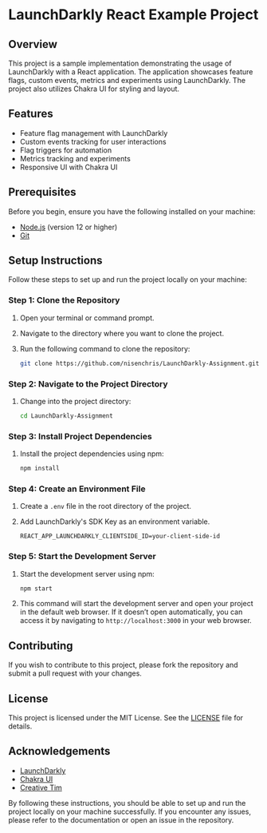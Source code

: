 # LaunchDarkly React Example Project

## Overview

This project is a sample implementation demonstrating the usage of LaunchDarkly with a React application. The application showcases feature flags, custom events, metrics and experiments using LaunchDarkly. The project also utilizes Chakra UI for styling and layout.

## Features

- Feature flag management with LaunchDarkly
- Custom events tracking for user interactions
- Flag triggers for automation
- Metrics tracking and experiments
- Responsive UI with Chakra UI

## Prerequisites

Before you begin, ensure you have the following installed on your machine:

- [Node.js](https://nodejs.org/) (version 12 or higher)
- [Git](https://git-scm.com/)

## Setup Instructions

Follow these steps to set up and run the project locally on your machine:

### Step 1: Clone the Repository

1. Open your terminal or command prompt.
2. Navigate to the directory where you want to clone the project.
3. Run the following command to clone the repository:

   ```bash
   git clone https://github.com/nisenchris/LaunchDarkly-Assignment.git
   ```

### Step 2: Navigate to the Project Directory

1. Change into the project directory:

   ```bash
   cd LaunchDarkly-Assignment
   ```

### Step 3: Install Project Dependencies

1. Install the project dependencies using npm:

   ```bash
   npm install
   ```

### Step 4: Create an Environment File

1. Create a `.env` file in the root directory of the project.
2. Add LaunchDarkly's SDK Key as an environment variable. 

   ```env
   REACT_APP_LAUNCHDARKLY_CLIENTSIDE_ID=your-client-side-id
   ```

### Step 5: Start the Development Server

1. Start the development server using npm:

   ```bash
   npm start
   ```

2. This command will start the development server and open your project in the default web browser. If it doesn’t open automatically, you can access it by navigating to `http://localhost:3000` in your web browser.

<!-- ### Step 6: Verify the Application

1. Ensure the application loads correctly.
2. Navigate through the various pages (e.g., landing page, sign-in page, dashboard) to verify that they function as expected.
3. Verify that the feature flags are working correctly by toggling them on and off in your LaunchDarkly account and observing the changes in the application.

### Step 7: Test the Purchase Button Tracking

1. Click on the purchase buttons in both `ProductCard` and `PurchaseCard`.
2. Check your LaunchDarkly dashboard to ensure the events are being tracked correctly.

### Step 8: Check the Console for Errors

1. Open the browser’s developer console (usually accessible by pressing `F12` or `Ctrl+Shift+I`).
2. Ensure there are no errors or warnings that need to be addressed. -->

## Contributing

If you wish to contribute to this project, please fork the repository and submit a pull request with your changes.

## License

This project is licensed under the MIT License. See the [LICENSE](LICENSE) file for details.

## Acknowledgements

- [LaunchDarkly](https://launchdarkly.com/)
- [Chakra UI](https://chakra-ui.com/)
- [Creative Tim](https://www.creative-tim.com/)

By following these instructions, you should be able to set up and run the project locally on your machine successfully. If you encounter any issues, please refer to the documentation or open an issue in the repository.